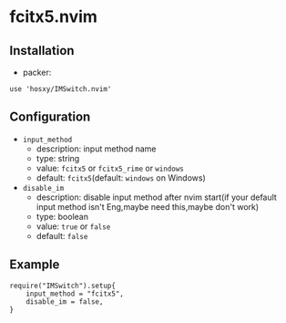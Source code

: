 # fcitx5.nvim

## Installation
+ packer:
```
use 'hosxy/IMSwitch.nvim'
```

## Configuration
+ `input_method`
  + description: input method name 
  + type: string
  + value: `fcitx5` or `fcitx5_rime` or `windows`
  + default: `fcitx5`(default: `windows` on Windows)
+ `disable_im`
  + description: disable input method after nvim start(if your default input method isn't Eng,maybe need this,maybe don't work)
  + type: boolean
  + value: `true` or `false`
  + default: `false`




## Example
```
require("IMSwitch").setup{
    input_method = "fcitx5",
    disable_im = false,
}
```
